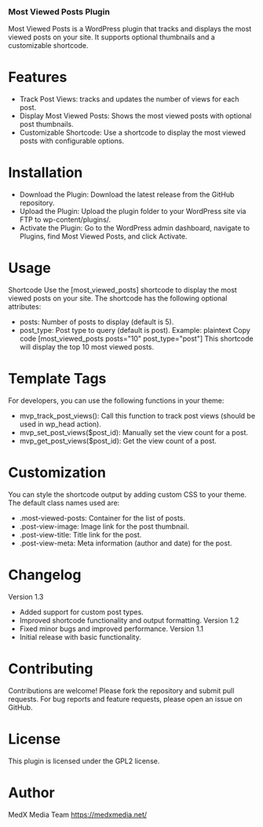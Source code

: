 ### Most Viewed Posts Plugin

Most Viewed Posts is a WordPress plugin that tracks and displays the most viewed posts on your site. It supports optional thumbnails and a customizable shortcode.

# Features
- Track Post Views: tracks and updates the number of views for each post.
- Display Most Viewed Posts: Shows the most viewed posts with optional post thumbnails.
- Customizable Shortcode: Use a shortcode to display the most viewed posts with configurable options.
# Installation
- Download the Plugin: Download the latest release from the GitHub repository.
- Upload the Plugin: Upload the plugin folder to your WordPress site via FTP to wp-content/plugins/.
- Activate the Plugin: Go to the WordPress admin dashboard, navigate to Plugins, find Most Viewed Posts, and click Activate.
# Usage
Shortcode
Use the [most_viewed_posts] shortcode to display the most viewed posts on your site. The shortcode has the following optional attributes:
- posts: Number of posts to display (default is 5).
- post_type: Post type to query (default is post).
Example:
plaintext
Copy code
[most_viewed_posts posts="10" post_type="post"]
This shortcode will display the top 10 most viewed posts.

# Template Tags
For developers, you can use the following functions in your theme:

- mvp_track_post_views(): Call this function to track post views (should be used in wp_head action).
- mvp_set_post_views($post_id): Manually set the view count for a post.
- mvp_get_post_views($post_id): Get the view count of a post.

# Customization
You can style the shortcode output by adding custom CSS to your theme. The default class names used are:
- .most-viewed-posts: Container for the list of posts.
- .post-view-image: Image link for the post thumbnail.
- .post-view-title: Title link for the post.
- .post-view-meta: Meta information (author and date) for the post.

# Changelog
Version 1.3
- Added support for custom post types.
- Improved shortcode functionality and output formatting.
Version 1.2
- Fixed minor bugs and improved performance.
Version 1.1
- Initial release with basic functionality.

# Contributing
Contributions are welcome! Please fork the repository and submit pull requests. For bug reports and feature requests, please open an issue on GitHub.

# License
This plugin is licensed under the GPL2 license.

# Author
MedX Media Team
https://medxmedia.net/
